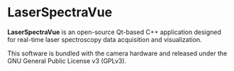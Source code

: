 # LaserSpectraVue

**LaserSpectraVue** is an open-source Qt-based C++ application designed for real-time laser spectroscopy data acquisition and visualization.

This software is bundled with the camera hardware and released under the GNU General Public License v3 (GPLv3).




